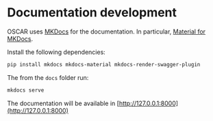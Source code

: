 # Documentation development

OSCAR uses [MKDocs](https://www.mkdocs.org) for the documentation. In particular, [Material for MKDocs](https://squidfunk.github.io/mkdocs-material/).

Install the following dependencies:

```sh
pip install mkdocs mkdocs-material mkdocs-render-swagger-plugin
```

The from the `docs` folder run:

```sh
mkdocs serve
```

The documentation will be available in [http://127.0.0.1:8000](http://127.0.0.1:8000)
